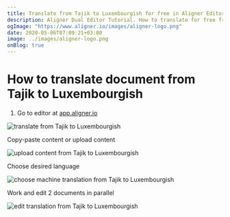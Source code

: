 ```yaml
---
title: Translate from Tajik to Luxembourgish for free in Aligner Editor
description: Aligner Dual Editor Tutorial. How to translate for free from Tajik to Luxembourgish. Aligner is multilingual document management platform. 
ogImage: "https://www.aligner.io/images/aligner-logo.png"
date: 2020-05-06T07:09:21+03:00
image: ../images/aligner-logo.png
onBlog: true
---
```


# How to translate document from Tajik to Luxembourgish

1. Go to editor at [app.aligner.io](https://app.aligner.io "Aligner App web page")

![translate from Tajik to Luxembourgish](../aligner-blank-editor.png "translate from Tajik to Luxembourgish")

Copy-paste content or upload content

![upload content from Tajik to Luxembourgish](../aligner-uploaded-document.png "upload content from Tajik to Luxembourgish")

Choose desired language

![choose machine translation from Tajik to Luxembourgish](../aligner-language-dropdown.png "choose machine translation from Tajik to Luxembourgish")

Work and edit 2 documents in parallel

![edit translation from Tajik to Luxembourgish](../aligner-double-sitded-editor.png "edit translation from Tajik to Luxembourgish")

